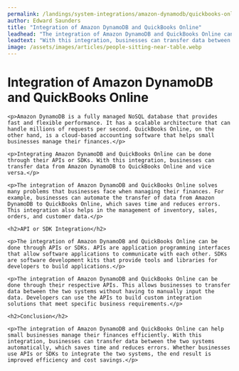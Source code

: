 ```yaml
---
permalink: /landings/system-integrations/amazon-dynamodb/quickbooks-online
author: Edward Saunders
title: "Integration of Amazon DynamoDB and QuickBooks Online"
leadhead: "The integration of Amazon DynamoDB and QuickBooks Online can help small businesses manage their finances efficiently"
leadtext: "With this integration, businesses can transfer data between the two systems automatically, which saves time and reduces errors. Whether businesses use APIs or SDKs to integrate the two systems, the end result is improved efficiency and cost savings."
image: /assets/images/articles/people-sitting-near-table.webp
---
```

<div class="arttext">    <h1>Integration of Amazon DynamoDB and QuickBooks Online</h1>

    <p>Amazon DynamoDB is a fully managed NoSQL database that provides fast and flexible performance. It has a scalable architecture that can handle millions of requests per second. QuickBooks Online, on the other hand, is a cloud-based accounting software that helps small businesses manage their finances.</p>

    <p>Integrating Amazon DynamoDB and QuickBooks Online can be done through their APIs or SDKs. With this integration, businesses can transfer data from Amazon DynamoDB to QuickBooks Online and vice versa.</p>

    <p>The integration of Amazon DynamoDB and QuickBooks Online solves many problems that businesses face when managing their finances. For example, businesses can automate the transfer of data from Amazon DynamoDB to QuickBooks Online, which saves time and reduces errors. This integration also helps in the management of inventory, sales, orders, and customer data.</p>

    <h2>API or SDK Integration</h2>

    <p>The integration of Amazon DynamoDB and QuickBooks Online can be done through APIs or SDKs. APIs are application programming interfaces that allow software applications to communicate with each other. SDKs are software development kits that provide tools and libraries for developers to build applications.</p>

    <p>The integration of Amazon DynamoDB and QuickBooks Online can be done through their respective APIs. This allows businesses to transfer data between the two systems without having to manually input the data. Developers can use the APIs to build custom integration solutions that meet specific business requirements.</p>

    <h2>Conclusion</h2>

    <p>The integration of Amazon DynamoDB and QuickBooks Online can help small businesses manage their finances efficiently. With this integration, businesses can transfer data between the two systems automatically, which saves time and reduces errors. Whether businesses use APIs or SDKs to integrate the two systems, the end result is improved efficiency and cost savings.</p>

</div>